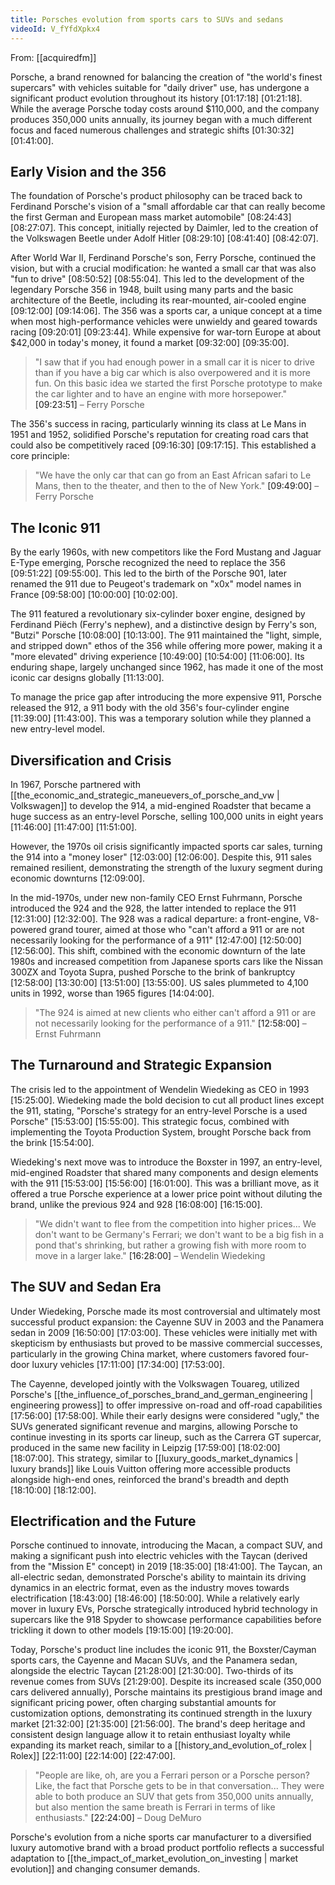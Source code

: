 ```yaml
---
title: Porsches evolution from sports cars to SUVs and sedans
videoId: V_fYfdXpkx4
---
```


From: [[acquiredfm]] <br/> 

Porsche, a brand renowned for balancing the creation of "the world's finest supercars" with vehicles suitable for "daily driver" use, has undergone a significant product evolution throughout its history <a class="yt-timestamp" data-t="01:17:18">[01:17:18]</a> <a class="yt-timestamp" data-t="01:21:18">[01:21:18]</a>. While the average Porsche today costs around $110,000, and the company produces 350,000 units annually, its journey began with a much different focus and faced numerous challenges and strategic shifts <a class="yt-timestamp" data-t="01:30:32">[01:30:32]</a> <a class="yt-timestamp" data-t="01:41:00">[01:41:00]</a>.

## Early Vision and the 356

The foundation of Porsche's product philosophy can be traced back to Ferdinand Porsche's vision of a "small affordable car that can really become the first German and European mass market automobile" <a class="yt-timestamp" data-t="08:24:43">[08:24:43]</a> <a class="yt-timestamp" data-t="08:27:07">[08:27:07]</a>. This concept, initially rejected by Daimler, led to the creation of the Volkswagen Beetle under Adolf Hitler <a class="yt-timestamp" data-t="08:29:10">[08:29:10]</a> <a class="yt-timestamp" data-t="08:41:40">[08:41:40]</a> <a class="yt-timestamp" data-t="08:42:07">[08:42:07]</a>.

After World War II, Ferdinand Porsche's son, Ferry Porsche, continued the vision, but with a crucial modification: he wanted a small car that was also "fun to drive" <a class="yt-timestamp" data-t="08:50:52">[08:50:52]</a> <a class="yt-timestamp" data-t="08:55:04">[08:55:04]</a>. This led to the development of the legendary Porsche 356 in 1948, built using many parts and the basic architecture of the Beetle, including its rear-mounted, air-cooled engine <a class="yt-timestamp" data-t="09:12:00">[09:12:00]</a> <a class="yt-timestamp" data-t="09:14:06">[09:14:06]</a>. The 356 was a sports car, a unique concept at a time when most high-performance vehicles were unwieldy and geared towards racing <a class="yt-timestamp" data-t="09:20:01">[09:20:01]</a> <a class="yt-timestamp" data-t="09:23:44">[09:23:44]</a>. While expensive for war-torn Europe at about $42,000 in today's money, it found a market <a class="yt-timestamp" data-t="09:32:00">[09:32:00]</a> <a class="yt-timestamp" data-t="09:35:00">[09:35:00]</a>.

> "I saw that if you had enough power in a small car it is nicer to drive than if you have a big car which is also overpowered and it is more fun. On this basic idea we started the first Porsche prototype to make the car lighter and to have an engine with more horsepower." <a class="yt-timestamp" data-t="09:23:51">[09:23:51]</a>
> – Ferry Porsche

The 356's success in racing, particularly winning its class at Le Mans in 1951 and 1952, solidified Porsche's reputation for creating road cars that could also be competitively raced <a class="yt-timestamp" data-t="09:16:30">[09:16:30]</a> <a class="yt-timestamp" data-t="09:17:15">[09:17:15]</a>. This established a core principle:
> "We have the only car that can go from an East African safari to Le Mans, then to the theater, and then to the of New York." <a class="yt-timestamp" data-t="09:49:00">[09:49:00]</a>
> – Ferry Porsche

## The Iconic 911

By the early 1960s, with new competitors like the Ford Mustang and Jaguar E-Type emerging, Porsche recognized the need to replace the 356 <a class="yt-timestamp" data-t="09:51:22">[09:51:22]</a> <a class="yt-timestamp" data-t="09:55:00">[09:55:00]</a>. This led to the birth of the Porsche 901, later renamed the 911 due to Peugeot's trademark on "x0x" model names in France <a class="yt-timestamp" data-t="09:58:00">[09:58:00]</a> <a class="yt-timestamp" data-t="10:00:00">[10:00:00]</a> <a class="yt-timestamp" data-t="10:02:00">[10:02:00]</a>.

The 911 featured a revolutionary six-cylinder boxer engine, designed by Ferdinand Piëch (Ferry's nephew), and a distinctive design by Ferry's son, "Butzi" Porsche <a class="yt-timestamp" data-t="10:08:00">[10:08:00]</a> <a class="yt-timestamp" data-t="10:13:00">[10:13:00]</a>. The 911 maintained the "light, simple, and stripped down" ethos of the 356 while offering more power, making it a "more elevated" driving experience <a class="yt-timestamp" data-t="10:49:00">[10:49:00]</a> <a class="yt-timestamp" data-t="10:54:00">[10:54:00]</a> <a class="yt-timestamp" data-t="11:06:00">[11:06:00]</a>. Its enduring shape, largely unchanged since 1962, has made it one of the most iconic car designs globally <a class="yt-timestamp" data-t="11:13:00">[11:13:00]</a>.

To manage the price gap after introducing the more expensive 911, Porsche released the 912, a 911 body with the old 356's four-cylinder engine <a class="yt-timestamp" data-t="11:39:00">[11:39:00]</a> <a class="yt-timestamp" data-t="11:43:00">[11:43:00]</a>. This was a temporary solution while they planned a new entry-level model.

## Diversification and Crisis

In 1967, Porsche partnered with [[the_economic_and_strategic_maneuevers_of_porsche_and_vw | Volkswagen]] to develop the 914, a mid-engined Roadster that became a huge success as an entry-level Porsche, selling 100,000 units in eight years <a class="yt-timestamp" data-t="11:46:00">[11:46:00]</a> <a class="yt-timestamp" data-t="11:47:00">[11:47:00]</a> <a class="yt-timestamp" data-t="11:51:00">[11:51:00]</a>.

However, the 1970s oil crisis significantly impacted sports car sales, turning the 914 into a "money loser" <a class="yt-timestamp" data-t="12:03:00">[12:03:00]</a> <a class="yt-timestamp" data-t="12:06:00">[12:06:00]</a>. Despite this, 911 sales remained resilient, demonstrating the strength of the luxury segment during economic downturns <a class="yt-timestamp" data-t="12:09:00">[12:09:00]</a>.

In the mid-1970s, under new non-family CEO Ernst Fuhrmann, Porsche introduced the 924 and the 928, the latter intended to replace the 911 <a class="yt-timestamp" data-t="12:31:00">[12:31:00]</a> <a class="yt-timestamp" data-t="12:32:00">[12:32:00]</a>. The 928 was a radical departure: a front-engine, V8-powered grand tourer, aimed at those who "can't afford a 911 or are not necessarily looking for the performance of a 911" <a class="yt-timestamp" data-t="12:47:00">[12:47:00]</a> <a class="yt-timestamp" data-t="12:50:00">[12:50:00]</a> <a class="yt-timestamp" data-t="12:56:00">[12:56:00]</a>. This shift, combined with the economic downturn of the late 1980s and increased competition from Japanese sports cars like the Nissan 300ZX and Toyota Supra, pushed Porsche to the brink of bankruptcy <a class="yt-timestamp" data-t="12:58:00">[12:58:00]</a> <a class="yt-timestamp" data-t="13:30:00">[13:30:00]</a> <a class="yt-timestamp" data-t="13:51:00">[13:51:00]</a> <a class="yt-timestamp" data-t="13:55:00">[13:55:00]</a>. US sales plummeted to 4,100 units in 1992, worse than 1965 figures <a class="yt-timestamp" data-t="14:04:00">[14:04:00]</a>.

> "The 924 is aimed at new clients who either can't afford a 911 or are not necessarily looking for the performance of a 911." <a class="yt-timestamp" data-t="12:58:00">[12:58:00]</a>
> – Ernst Fuhrmann

## The Turnaround and Strategic Expansion

The crisis led to the appointment of Wendelin Wiedeking as CEO in 1993 <a class="yt-timestamp" data-t="15:25:00">[15:25:00]</a>. Wiedeking made the bold decision to cut all product lines except the 911, stating, "Porsche's strategy for an entry-level Porsche is a used Porsche" <a class="yt-timestamp" data-t="15:53:00">[15:53:00]</a> <a class="yt-timestamp" data-t="15:55:00">[15:55:00]</a>. This strategic focus, combined with implementing the Toyota Production System, brought Porsche back from the brink <a class="yt-timestamp" data-t="15:54:00">[15:54:00]</a>.

Wiedeking's next move was to introduce the Boxster in 1997, an entry-level, mid-engined Roadster that shared many components and design elements with the 911 <a class="yt-timestamp" data-t="15:53:00">[15:53:00]</a> <a class="yt-timestamp" data-t="15:56:00">[15:56:00]</a> <a class="yt-timestamp" data-t="16:01:00">[16:01:00]</a>. This was a brilliant move, as it offered a true Porsche experience at a lower price point without diluting the brand, unlike the previous 924 and 928 <a class="yt-timestamp" data-t="16:08:00">[16:08:00]</a> <a class="yt-timestamp" data-t="16:15:00">[16:15:00]</a>.

> "We didn't want to flee from the competition into higher prices... We don't want to be Germany's Ferrari; we don't want to be a big fish in a pond that's shrinking, but rather a growing fish with more room to move in a larger lake." <a class="yt-timestamp" data-t="16:28:00">[16:28:00]</a>
> – Wendelin Wiedeking

## The SUV and Sedan Era

Under Wiedeking, Porsche made its most controversial and ultimately most successful product expansion: the Cayenne SUV in 2003 and the Panamera sedan in 2009 <a class="yt-timestamp" data-t="16:50:00">[16:50:00]</a> <a class="yt-timestamp" data-t="17:03:00">[17:03:00]</a>. These vehicles were initially met with skepticism by enthusiasts but proved to be massive commercial successes, particularly in the growing China market, where customers favored four-door luxury vehicles <a class="yt-timestamp" data-t="17:11:00">[17:11:00]</a> <a class="yt-timestamp" data-t="17:34:00">[17:34:00]</a> <a class="yt-timestamp" data-t="17:53:00">[17:53:00]</a>.

The Cayenne, developed jointly with the Volkswagen Touareg, utilized Porsche's [[the_influence_of_porsches_brand_and_german_engineering | engineering prowess]] to offer impressive on-road and off-road capabilities <a class="yt-timestamp" data-t="17:56:00">[17:56:00]</a> <a class="yt-timestamp" data-t="17:58:00">[17:58:00]</a>. While their early designs were considered "ugly," the SUVs generated significant revenue and margins, allowing Porsche to continue investing in its sports car lineup, such as the Carrera GT supercar, produced in the same new facility in Leipzig <a class="yt-timestamp" data-t="17:59:00">[17:59:00]</a> <a class="yt-timestamp" data-t="18:02:00">[18:02:00]</a> <a class="yt-timestamp" data-t="18:07:00">[18:07:00]</a>. This strategy, similar to [[luxury_goods_market_dynamics | luxury brands]] like Louis Vuitton offering more accessible products alongside high-end ones, reinforced the brand's breadth and depth <a class="yt-timestamp" data-t="18:10:00">[18:10:00]</a> <a class="yt-timestamp" data-t="18:12:00">[18:12:00]</a>.

## Electrification and the Future

Porsche continued to innovate, introducing the Macan, a compact SUV, and making a significant push into electric vehicles with the Taycan (derived from the "Mission E" concept) in 2019 <a class="yt-timestamp" data-t="18:35:00">[18:35:00]</a> <a class="yt-timestamp" data-t="18:41:00">[18:41:00]</a>. The Taycan, an all-electric sedan, demonstrated Porsche's ability to maintain its driving dynamics in an electric format, even as the industry moves towards electrification <a class="yt-timestamp" data-t="18:43:00">[18:43:00]</a> <a class="yt-timestamp" data-t="18:46:00">[18:46:00]</a> <a class="yt-timestamp" data-t="18:50:00">[18:50:00]</a>. While a relatively early mover in luxury EVs, Porsche strategically introduced hybrid technology in supercars like the 918 Spyder to showcase performance capabilities before trickling it down to other models <a class="yt-timestamp" data-t="19:15:00">[19:15:00]</a> <a class="yt-timestamp" data-t="19:20:00">[19:20:00]</a>.

Today, Porsche's product line includes the iconic 911, the Boxster/Cayman sports cars, the Cayenne and Macan SUVs, and the Panamera sedan, alongside the electric Taycan <a class="yt-timestamp" data-t="21:28:00">[21:28:00]</a> <a class="yt-timestamp" data-t="21:30:00">[21:30:00]</a>. Two-thirds of its revenue comes from SUVs <a class="yt-timestamp" data-t="21:29:00">[21:29:00]</a>. Despite its increased scale (350,000 cars delivered annually), Porsche maintains its prestigious brand image and significant pricing power, often charging substantial amounts for customization options, demonstrating its continued strength in the luxury market <a class="yt-timestamp" data-t="21:32:00">[21:32:00]</a> <a class="yt-timestamp" data-t="21:35:00">[21:35:00]</a> <a class="yt-timestamp" data-t="21:56:00">[21:56:00]</a>. The brand's deep heritage and consistent design language allow it to retain enthusiast loyalty while expanding its market reach, similar to a [[history_and_evolution_of_rolex | Rolex]] <a class="yt-timestamp" data-t="22:11:00">[22:11:00]</a> <a class="yt-timestamp" data-t="22:14:00">[22:14:00]</a> <a class="yt-timestamp" data-t="22:47:00">[22:47:00]</a>.

> "People are like, oh, are you a Ferrari person or a Porsche person? Like, the fact that Porsche gets to be in that conversation... They were able to both produce an SUV that gets from 350,000 units annually, but also mention the same breath is Ferrari in terms of like enthusiasts." <a class="yt-timestamp" data-t="22:24:00">[22:24:00]</a>
> – Doug DeMuro

Porsche's evolution from a niche sports car manufacturer to a diversified luxury automotive brand with a broad product portfolio reflects a successful adaptation to [[the_impact_of_market_evolution_on_investing | market evolution]] and changing consumer demands.